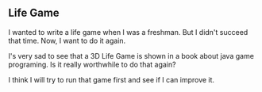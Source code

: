 Life Game
---------------------
I wanted to write a life game when I was a freshman.
But I didn't succeed that time.
Now, I want to do it again.

I's very sad to see that a 3D Life Game is shown in a book about java game programing.
Is it really worthwhile to do that again?

I think I will try to run that game first and see if I can improve it.
